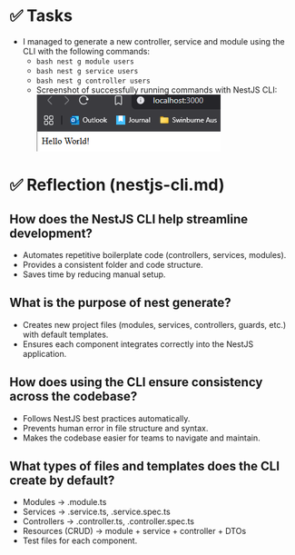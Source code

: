 # ✅ Tasks

- I managed to generate a new controller, service and module using the CLI with the following commands:
  - ```bash nest g module users```
  - ```bash nest g service users```
  - ```bash nest g controller users```
  - Screenshot of successfully running commands with NestJS CLI:
  ![Screenshot of terminal output after running commands with NestJS CLI](images/nest_js_evidence.png)

# ✅ Reflection (nestjs-cli.md)

## How does the NestJS CLI help streamline development?

- Automates repetitive boilerplate code (controllers, services, modules).
- Provides a consistent folder and code structure.
- Saves time by reducing manual setup.

## What is the purpose of nest generate?

- Creates new project files (modules, services, controllers, guards, etc.) with default templates.
- Ensures each component integrates correctly into the NestJS application.

## How does using the CLI ensure consistency across the codebase?

- Follows NestJS best practices automatically.
- Prevents human error in file structure and syntax.
- Makes the codebase easier for teams to navigate and maintain.

## What types of files and templates does the CLI create by default?

- Modules → .module.ts
- Services → .service.ts, .service.spec.ts
- Controllers → .controller.ts, .controller.spec.ts
- Resources (CRUD) → module + service + controller + DTOs
- Test files for each component.
